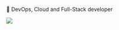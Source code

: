 🔭 DevOps, Cloud and Full-Stack developer  

<img src="https://github-readme-stats.vercel.app/api?username=brennanwilkes&count_private=true&show_icons=true&theme=dark" />
